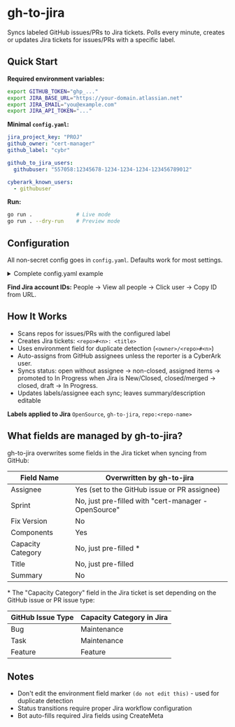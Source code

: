 # gh-to-jira

Syncs labeled GitHub issues/PRs to Jira tickets. Polls every minute, creates or updates Jira tickets for issues/PRs with a specific label.

## Quick Start

**Required environment variables:**
```bash
export GITHUB_TOKEN="ghp_..."
export JIRA_BASE_URL="https://your-domain.atlassian.net"
export JIRA_EMAIL="you@example.com"
export JIRA_API_TOKEN="..."
```

**Minimal `config.yaml`:**
```yaml
jira_project_key: "PROJ"
github_owner: "cert-manager"
github_label: "cybr"

github_to_jira_users:
  githubuser: "557058:12345678-1234-1234-1234-123456789012"

cyberark_known_users:
  - githubuser
```

**Run:**
```bash
go run .              # Live mode
go run . --dry-run    # Preview mode
```

## Configuration

All non-secret config goes in `config.yaml`. Defaults work for most settings.

<details>
<summary>Complete config.yaml example</summary>

```yaml
# GitHub Configuration
github_owner: "cert-manager"
github_repos: []              # Empty = scan all repos in org
github_label: "cybr"

# Jira Configuration
jira_project_key: "PROJ"      # Required
jira_issue_type: "Task"
jira_skip_description: true   # Set false to add GitHub link in description

# Jira Team Field (optional)
jira_team_field_key: "customfield_10211"
jira_team_option_id: "13667"

# Jira Components
jira_default_component: "cert-manager"
jira_components:
  cert-manager: "cert-manager"
  approver-policy: "Approver Policy (OSS)"
  trust-manager: "Trust Manager (OSS)"

# Status Mapping
jira_status_open: "To Do"
jira_status_closed: "Done"
jira_status_in_progress: "In Progress"
jira_status_draft: "In Progress"
jira_status_reopened: "Reopened"
jira_resolution: "Done"

# User Mappings
github_to_jira_users:
  john.doe: "557058:12345678-1234-1234-1234-123456789012"

cyberark_known_users:
  - john.doe
```
</details>

**Find Jira account IDs:** People → View all people → Click user → Copy ID from URL.

## How It Works

- Scans repos for issues/PRs with the configured label
- Creates Jira tickets: `<repo>#<n>: <title>`
- Uses environment field for duplicate detection (`<owner>/<repo>#<n>`)
- Auto-assigns from GitHub assignees unless the reporter is a CyberArk user.
- Syncs status: open without assignee → non-closed, assigned items → promoted to In Progress when Jira is New/Closed, closed/merged → closed, draft → In Progress.
- Updates labels/assignee each sync; leaves summary/description editable

**Labels applied to Jira** `OpenSource`, `gh-to-jira`, `repo:<repo-name>`

## What fields are managed by gh-to-jira?

gh-to-jira overwrites some fields in the Jira ticket when syncing from GitHub:

|    Field Name     |              Overwritten by gh-to-jira               |
|-------------------|------------------------------------------------------|
| Assignee          | Yes (set to the GitHub issue or PR assignee)         |
| Sprint            | No, just pre-filled with "cert-manager - OpenSource" |
| Fix Version       | No                                                   |
| Components        | Yes                                                  |
| Capacity Category | No, just pre-filled \*                               |
| Title             | No, just pre-filled                                  |
| Summary           | No                                                   |

\* The "Capacity Category" field in the Jira ticket is set depending on the
GitHub issue or PR issue type:

| GitHub Issue Type | Capacity Category in Jira |
|-------------------|---------------------------|
| Bug               | Maintenance               |
| Task              | Maintenance               |
| Feature           | Feature                   |

## Notes

- Don't edit the environment field marker `(do not edit this)` - used for duplicate detection
- Status transitions require proper Jira workflow configuration
- Bot auto-fills required Jira fields using CreateMeta
